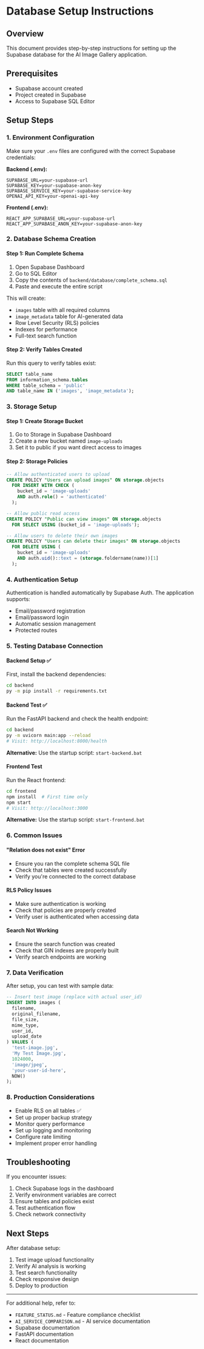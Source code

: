 # Database Setup Instructions

## Overview

This document provides step-by-step instructions for setting up the Supabase database for the AI Image Gallery application.

## Prerequisites

- Supabase account created
- Project created in Supabase
- Access to Supabase SQL Editor

## Setup Steps

### 1. Environment Configuration

Make sure your `.env` files are configured with the correct Supabase credentials:

**Backend (.env):**

```
SUPABASE_URL=your-supabase-url
SUPABASE_KEY=your-supabase-anon-key
SUPABASE_SERVICE_KEY=your-supabase-service-key
OPENAI_API_KEY=your-openai-api-key
```

**Frontend (.env):**

```
REACT_APP_SUPABASE_URL=your-supabase-url
REACT_APP_SUPABASE_ANON_KEY=your-supabase-anon-key
```

### 2. Database Schema Creation

#### Step 1: Run Complete Schema

1. Open Supabase Dashboard
2. Go to SQL Editor
3. Copy the contents of `backend/database/complete_schema.sql`
4. Paste and execute the entire script

This will create:

- `images` table with all required columns
- `image_metadata` table for AI-generated data
- Row Level Security (RLS) policies
- Indexes for performance
- Full-text search function

#### Step 2: Verify Tables Created

Run this query to verify tables exist:

```sql
SELECT table_name
FROM information_schema.tables
WHERE table_schema = 'public'
AND table_name IN ('images', 'image_metadata');
```

### 3. Storage Setup

#### Step 1: Create Storage Bucket

1. Go to Storage in Supabase Dashboard
2. Create a new bucket named `image-uploads`
3. Set it to public if you want direct access to images

#### Step 2: Storage Policies

```sql
-- Allow authenticated users to upload
CREATE POLICY "Users can upload images" ON storage.objects
  FOR INSERT WITH CHECK (
    bucket_id = 'image-uploads'
    AND auth.role() = 'authenticated'
  );

-- Allow public read access
CREATE POLICY "Public can view images" ON storage.objects
  FOR SELECT USING (bucket_id = 'image-uploads');

-- Allow users to delete their own images
CREATE POLICY "Users can delete their images" ON storage.objects
  FOR DELETE USING (
    bucket_id = 'image-uploads'
    AND auth.uid()::text = (storage.foldername(name))[1]
  );
```

### 4. Authentication Setup

Authentication is handled automatically by Supabase Auth. The application supports:

- Email/password registration
- Email/password login
- Automatic session management
- Protected routes

### 5. Testing Database Connection

#### Backend Setup ✅

First, install the backend dependencies:

```bash
cd backend
py -m pip install -r requirements.txt
```

#### Backend Test ✅

Run the FastAPI backend and check the health endpoint:

```bash
cd backend
py -m uvicorn main:app --reload
# Visit: http://localhost:8000/health
```

**Alternative:** Use the startup script: `start-backend.bat`

#### Frontend Test

Run the React frontend:

```bash
cd frontend
npm install  # First time only
npm start
# Visit: http://localhost:3000
```

**Alternative:** Use the startup script: `start-frontend.bat`

### 6. Common Issues

#### "Relation does not exist" Error

- Ensure you ran the complete schema SQL file
- Check that tables were created successfully
- Verify you're connected to the correct database

#### RLS Policy Issues

- Make sure authentication is working
- Check that policies are properly created
- Verify user is authenticated when accessing data

#### Search Not Working

- Ensure the search function was created
- Check that GIN indexes are properly built
- Verify search endpoints are working

### 7. Data Verification

After setup, you can test with sample data:

```sql
-- Insert test image (replace with actual user_id)
INSERT INTO images (
  filename,
  original_filename,
  file_size,
  mime_type,
  user_id,
  upload_date
) VALUES (
  'test-image.jpg',
  'My Test Image.jpg',
  1024000,
  'image/jpeg',
  'your-user-id-here',
  NOW()
);
```

### 8. Production Considerations

- Enable RLS on all tables ✅
- Set up proper backup strategy
- Monitor query performance
- Set up logging and monitoring
- Configure rate limiting
- Implement proper error handling

## Troubleshooting

If you encounter issues:

1. Check Supabase logs in the dashboard
2. Verify environment variables are correct
3. Ensure tables and policies exist
4. Test authentication flow
5. Check network connectivity

## Next Steps

After database setup:

1. Test image upload functionality
2. Verify AI analysis is working
3. Test search functionality
4. Check responsive design
5. Deploy to production

---

For additional help, refer to:

- `FEATURE_STATUS.md` - Feature compliance checklist
- `AI_SERVICE_COMPARISON.md` - AI service documentation
- Supabase documentation
- FastAPI documentation
- React documentation
